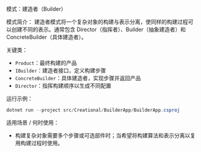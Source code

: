 模式：建造者（Builder）

模式简介：
建造者模式将一个复杂对象的构建与表示分离，使同样的构建过程可以创建不同的表示。通常包含 Director（指挥者）、Builder（抽象建造者）和 ConcreteBuilder（具体建造者）。

关键类：
- `Product`：最终构建的产品
- `IBuilder`：建造者接口，定义构建步骤
- `ConcreteBuilder`：具体建造者，实现步骤并返回产品
- `Director`：指挥构建顺序以生成不同配置

运行示例：
```powershell
dotnet run --project src/Creational/BuilderApp/BuilderApp.csproj
```

适用场景 / 何时使用：
- 构建复杂对象需要多个步骤或可选部件时；当希望将构建算法和表示分离以复用构建过程时使用。